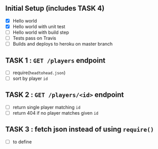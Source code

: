 ## Initial Setup (includes TASK 4)

- [x] Hello world
- [x] Hello world with unit test
- [ ] Hello world with build step
- [ ] Tests pass on Travis
- [ ] Builds and deploys to heroku on master branch

## TASK 1 : `GET /players` endpoint

- [ ] require(`headtohead.json`)
- [ ] sort by player `id`

## TASK 2 : `GET /players/<id>` endpoint

- [ ] return single player matching `id`
- [ ] return 404 if no player matches given `id`

## TASK 3 : fetch json instead of using `require()`

- [ ] to define